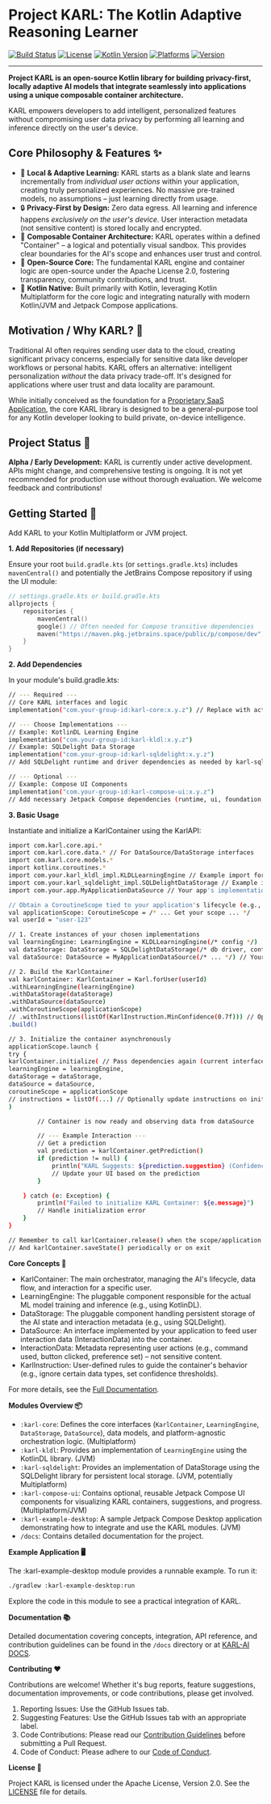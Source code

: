 # Project KARL: The Kotlin Adaptive Reasoning Learner

[![Build Status](https://img.shields.io/badge/build-passing-brightgreen?style=flat-square)](<!-- Link to your CI build status -->)
[![License](https://img.shields.io/badge/License-Apache%202.0-blue.svg?style=flat-square)](https://opensource.org/licenses/Apache-2.0)
[![Kotlin Version](https://img.shields.io/badge/Kotlin-1.9.23%2B-blue.svg?style=flat-square)](https://kotlinlang.org)
[![Platforms](https://img.shields.io/badge/Platform-JVM%20%7C%20Multiplatform%20Core-orange?style=flat-square)](#modules-overview)
[![Version](https://img.shields.io/badge/Version-x.y.z%20(Alpha)-yellow?style=flat-square)](<!-- Link to Releases/Tags -->)

---

**Project KARL is an open-source Kotlin library for building privacy-first, locally adaptive AI models that integrate seamlessly into applications using a unique composable container architecture.**

KARL empowers developers to add intelligent, personalized features without compromising user data privacy by performing all learning and inference directly on the user's device.

## Core Philosophy & Features ✨

*   🧠 **Local & Adaptive Learning:** KARL starts as a blank slate and learns incrementally from *individual user actions* within your application, creating truly personalized experiences. No massive pre-trained models, no assumptions – just learning directly from usage.
*   🔒 **Privacy-First by Design:** Zero data egress. All learning and inference happens *exclusively on the user's device*. User interaction metadata (not sensitive content) is stored locally and encrypted.
*   🧩 **Composable Container Architecture:** KARL operates within a defined "Container" – a logical and potentially visual sandbox. This provides clear boundaries for the AI's scope and enhances user trust and control.
*   🤝 **Open-Source Core:** The fundamental KARL engine and container logic are open-source under the Apache License 2.0, fostering transparency, community contributions, and trust.
*   🚀 **Kotlin Native:** Built primarily with Kotlin, leveraging Kotlin Multiplatform for the core logic and integrating naturally with modern Kotlin/JVM and Jetpack Compose applications.

## Motivation / Why KARL? 🤔

Traditional AI often requires sending user data to the cloud, creating significant privacy concerns, especially for sensitive data like developer workflows or personal habits. KARL offers an alternative: intelligent personalization *without* the data privacy trade-off. It's designed for applications where user trust and data locality are paramount.

While initially conceived as the foundation for a [Proprietary SaaS Application](), the core KARL library is designed to be a general-purpose tool for any Kotlin developer looking to build private, on-device intelligence.

## Project Status 🚧

**Alpha / Early Development:** KARL is currently under active development. APIs might change, and comprehensive testing is ongoing. It is not yet recommended for production use without thorough evaluation. We welcome feedback and contributions!

## Getting Started 🚀

Add KARL to your Kotlin Multiplatform or JVM project.

**1. Add Repositories (if necessary)**

Ensure your root `build.gradle.kts` (or `settings.gradle.kts`) includes `mavenCentral()` and potentially the JetBrains Compose repository if using the UI module:

```kotlin
// settings.gradle.kts or build.gradle.kts
allprojects {
    repositories {
        mavenCentral()
        google() // Often needed for Compose transitive dependencies
        maven("https://maven.pkg.jetbrains.space/public/p/compose/dev") // For Compose artifacts
    }
}
```

**2. Add Dependencies**

In your module's build.gradle.kts:

```bash
// --- Required ---
// Core KARL interfaces and logic
implementation("com.your-group-id:karl-core:x.y.z") // Replace with actual coordinates and version

// --- Choose Implementations ---
// Example: KotlinDL Learning Engine
implementation("com.your-group-id:karl-kldl:x.y.z")
// Example: SQLDelight Data Storage
implementation("com.your-group-id:karl-sqldelight:x.y.z")
// Add SQLDelight runtime and driver dependencies as needed by karl-sqldelight

// --- Optional ---
// Example: Compose UI Components
implementation("com.your-group-id:karl-compose-ui:x.y.z")
// Add necessary Jetpack Compose dependencies (runtime, ui, foundation, material3, etc.)
```

**3. Basic Usage**
  
Instantiate and initialize a KarlContainer using the KarlAPI:

```bash
import com.karl.core.api.*
import com.karl.core.data.* // For DataSource/DataStorage interfaces
import com.karl.core.models.*
import kotlinx.coroutines.*
import com.your.karl_kldl_impl.KLDLLearningEngine // Example import for impl
import com.your.karl_sqldelight_impl.SQLDelightDataStorage // Example import for impl
import com.your.app.MyApplicationDataSource // Your app's implementation

// Obtain a CoroutineScope tied to your application's lifecycle (e.g., ViewModelScope)
val applicationScope: CoroutineScope = /* ... Get your scope ... */
val userId = "user-123"

// 1. Create instances of your chosen implementations
val learningEngine: LearningEngine = KLDLLearningEngine(/* config */)
val dataStorage: DataStorage = SQLDelightDataStorage(/* db driver, context */)
val dataSource: DataSource = MyApplicationDataSource(/* ... */) // Your implementation

// 2. Build the KarlContainer
val karlContainer: KarlContainer = Karl.forUser(userId)
.withLearningEngine(learningEngine)
.withDataStorage(dataStorage)
.withDataSource(dataSource)
.withCoroutineScope(applicationScope)
// .withInstructions(listOf(KarlInstruction.MinConfidence(0.7f))) // Optional initial instructions
.build()

// 3. Initialize the container asynchronously
applicationScope.launch {
try {
karlContainer.initialize( // Pass dependencies again (current interface design)
learningEngine = learningEngine,
dataStorage = dataStorage,
dataSource = dataSource,
coroutineScope = applicationScope
// instructions = listOf(...) // Optionally update instructions on init
)

        // Container is now ready and observing data from dataSource

        // --- Example Interaction ---
        // Get a prediction
        val prediction = karlContainer.getPrediction()
        if (prediction != null) {
            println("KARL Suggests: ${prediction.suggestion} (Confidence: ${prediction.confidence})")
            // Update your UI based on the prediction
        }

    } catch (e: Exception) {
        println("Failed to initialize KARL Container: ${e.message}")
        // Handle initialization error
    }
}

// Remember to call karlContainer.release() when the scope/application is shutting down
// And karlContainer.saveState() periodically or on exit
```

**Core Concepts 📖**

- KarlContainer: The main orchestrator, managing the AI's lifecycle, data flow, and interaction for a specific user.
- LearningEngine: The pluggable component responsible for the actual ML model training and inference (e.g., using KotlinDL).
- DataStorage: The pluggable component handling persistent storage of the AI state and interaction metadata (e.g., using SQLDelight).
- DataSource: An interface implemented by your application to feed user interaction data (InteractionData) into the container.
- InteractionData: Metadata representing user actions (e.g., command used, button clicked, preference set) – not sensitive content.
- KarlInstruction: User-defined rules to guide the container's behavior (e.g., ignore certain data types, set confidence thresholds).

For more details, see the [Full Documentation]().

**Modules Overview 📦**

- `:karl-core`: Defines the core interfaces (`KarlContainer`, `LearningEngine`, `DataStorage`, `DataSource`), data models, and platform-agnostic orchestration logic. (Multiplatform)
- `:karl-kldl`: Provides an implementation of `LearningEngine` using the KotlinDL library. (JVM)
- `:karl-sqldelight`: Provides an implementation of DataStorage using the SQLDelight library for persistent local storage. (JVM, potentially Multiplatform)
- `:karl-compose-ui`: Contains optional, reusable Jetpack Compose UI components for visualizing KARL containers, suggestions, and progress. (Multiplatform/JVM)
- `:karl-example-desktop`: A sample Jetpack Compose Desktop application demonstrating how to integrate and use the KARL modules. (JVM)
- `/docs`: Contains detailed documentation for the project.

**Example Application 🖥️**

The :karl-example-desktop module provides a runnable example. To run it:

```bash
./gradlew :karl-example-desktop:run
```

Explore the code in this module to see a practical integration of KARL.

**Documentation 📚**

Detailed documentation covering concepts, integration, API reference, and contribution guidelines can be found
in the `/docs` directory or at [KARL-AI DOCS]().

**Contributing ❤️**

Contributions are welcome! Whether it's bug reports, feature suggestions, documentation improvements, or code contributions, please get involved.

1. Reporting Issues: Use the GitHub Issues tab.
2. Suggesting Features: Use the GitHub Issues tab with an appropriate label.
3. Code Contributions: Please read our [Contribution Guidelines]() before submitting a Pull Request.
4. Code of Conduct: Please adhere to our [Code of Conduct]().

**License 📄**

Project KARL is licensed under the Apache License, Version 2.0. See the [LICENSE](https://github.com/theaniketraj/project-karl/blob/main/LICENSE) file for details.
